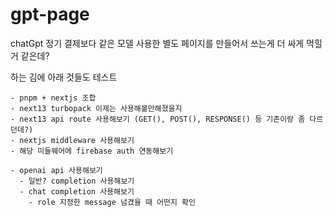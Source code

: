 # gpt-page

chatGpt 정기 결제보다 같은 모델 사용한 별도 페이지를 만들어서 쓰는게 더 싸게 먹힐거 같은데?

하는 김에 아래 것들도 테스트

```
- pnpm + nextjs 조합
- next13 turbopack 이제는 사용해볼만해졌을지
- next13 api route 사용해보기 (GET(), POST(), RESPONSE() 등 기존이랑 좀 다르던데?)
- nextjs middleware 사용해보기
- 해당 미들웨어에 firebase auth 연동해보기

- openai api 사용해보기
  - 일반? completion 사용해보기
  - chat completion 사용해보기
    - role 지정한 message 넘겼을 때 어떤지 확인
```
